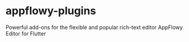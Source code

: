 # appflowy-plugins
Powerful add-ons for the flexible and popular rich-text editor AppFlowy Editor for Flutter 
